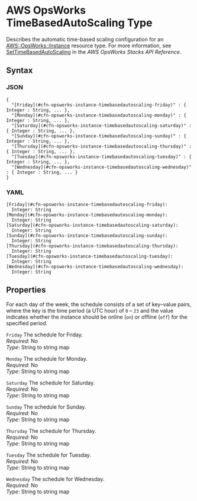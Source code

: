 # AWS OpsWorks TimeBasedAutoScaling Type<a name="aws-properties-opsworks-instance-timebasedautoscaling"></a>

Describes the automatic time\-based scaling configuration for an [AWS::OpsWorks::Instance](aws-resource-opsworks-instance.md) resource type\. For more information, see [SetTimeBasedAutoScaling](http://docs.aws.amazon.com/opsworks/latest/APIReference/API_SetTimeBasedAutoScaling.html) in the *AWS OpsWorks Stacks API Reference*\.

## Syntax<a name="w3ab2c21c14e1609b5"></a>

### JSON<a name="aws-properties-opsworks-instance-timebasedautoscaling-syntax.json"></a>

```
{
  "[Friday](#cfn-opsworks-instance-timebasedautoscaling-friday)" : { Integer : String, ... },
  "[Monday](#cfn-opsworks-instance-timebasedautoscaling-monday)" : { Integer : String, ... },
  "[Saturday](#cfn-opsworks-instance-timebasedautoscaling-saturday)" : { Integer : String, ... },
  "[Sunday](#cfn-opsworks-instance-timebasedautoscaling-sunday)" : { Integer : String, ... },
  "[Thursday](#cfn-opsworks-instance-timebasedautoscaling-thursday)" : { Integer : String, ... },
  "[Tuesday](#cfn-opsworks-instance-timebasedautoscaling-tuesday)" : { Integer : String, ... },
  "[Wednesday](#cfn-opsworks-instance-timebasedautoscaling-wednesday)" : { Integer : String, ... }
}
```

### YAML<a name="aws-properties-opsworks-instance-timebasedautoscaling-syntax.yaml"></a>

```
[Friday](#cfn-opsworks-instance-timebasedautoscaling-friday):
  Integer: String
[Monday](#cfn-opsworks-instance-timebasedautoscaling-monday):
  Integer: String
[Saturday](#cfn-opsworks-instance-timebasedautoscaling-saturday):
  Integer: String
[Sunday](#cfn-opsworks-instance-timebasedautoscaling-sunday):
  Integer: String
[Thursday](#cfn-opsworks-instance-timebasedautoscaling-thursday):
  Integer: String
[Tuesday](#cfn-opsworks-instance-timebasedautoscaling-tuesday):
  Integer: String
[Wednesday](#cfn-opsworks-instance-timebasedautoscaling-wednesday):
  Integer: String
```

## Properties<a name="w3ab2c21c14e1609b7"></a>

For each day of the week, the schedule consists of a set of key–value pairs, where the key is the time period \(a UTC hour\) of `0` – `23` and the value indicates whether the instance should be online \(`on`\) or offline \(`off`\) for the specified period\.

`Friday`  <a name="cfn-opsworks-instance-timebasedautoscaling-friday"></a>
The schedule for Friday\.  
*Required*: No  
*Type*: String to string map

`Monday`  <a name="cfn-opsworks-instance-timebasedautoscaling-monday"></a>
The schedule for Monday\.  
*Required*: No  
*Type*: String to string map

`Saturday`  <a name="cfn-opsworks-instance-timebasedautoscaling-saturday"></a>
The schedule for Saturday\.  
*Required*: No  
*Type*: String to string map

`Sunday`  <a name="cfn-opsworks-instance-timebasedautoscaling-sunday"></a>
The schedule for Sunday\.  
*Required*: No  
*Type*: String to string map

`Thursday`  <a name="cfn-opsworks-instance-timebasedautoscaling-thursday"></a>
The schedule for Thursday\.  
*Required*: No  
*Type*: String to string map

`Tuesday`  <a name="cfn-opsworks-instance-timebasedautoscaling-tuesday"></a>
The schedule for Tuesday\.  
*Required*: No  
*Type*: String to string map

`Wednesday`  <a name="cfn-opsworks-instance-timebasedautoscaling-wednesday"></a>
The schedule for Wednesday\.  
*Required*: No  
*Type*: String to string map